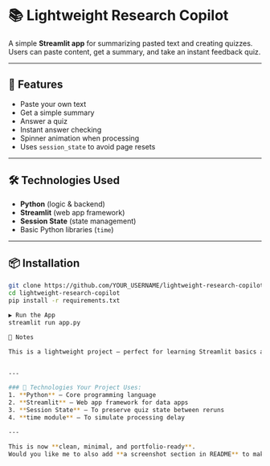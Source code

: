 
# 📚 Lightweight Research Copilot

A simple **Streamlit app** for summarizing pasted text and creating quizzes.  
Users can paste content, get a summary, and take an instant feedback quiz.

---

## 🚀 Features
- Paste your own text
- Get a simple summary
- Answer a quiz
- Instant answer checking
- Spinner animation when processing
- Uses `session_state` to avoid page resets

---

## 🛠️ Technologies Used
- **Python** (logic & backend)
- **Streamlit** (web app framework)
- **Session State** (state management)
- Basic Python libraries (`time`)

---

## 📦 Installation

```bash
git clone https://github.com/YOUR_USERNAME/lightweight-research-copilot.git
cd lightweight-research-copilot
pip install -r requirements.txt

▶️ Run the App
streamlit run app.py

📌 Notes

This is a lightweight project — perfect for learning Streamlit basics and deploying simple apps.


---

### 🔹 Technologies Your Project Uses:
1. **Python** – Core programming language  
2. **Streamlit** – Web app framework for data apps  
3. **Session State** – To preserve quiz state between reruns  
4. **time module** – To simulate processing delay  

---

This is now **clean, minimal, and portfolio-ready**.  
Would you like me to also add **a screenshot section in README** to make your GitHub re